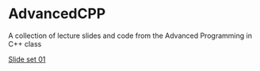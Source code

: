# AdvancedCPP
A collection of lecture slides and code from the Advanced Programming in C++ class

[Slide set 01](/blob/main/Advanced_C%2B%2B_01.pdf)


